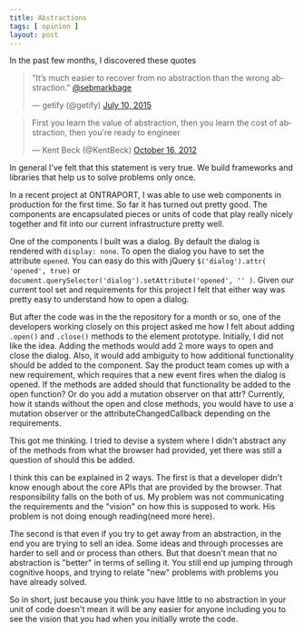 ```yaml
---
title: Abstractions
tags: [ opinion ]
layout: post
---
```


In the past few months, I discovered these quotes

<blockquote class="twitter-tweet" lang="en"><p lang="en" dir="ltr">&quot;It’s much easier to recover from no abstraction than the wrong abstraction.&quot; <a href="https://twitter.com/sebmarkbage">@sebmarkbage</a></p>&mdash; getify (@getify) <a href="https://twitter.com/getify/status/619530659753648129">July 10, 2015</a></blockquote>
<script async src="//platform.twitter.com/widgets.js" charset="utf-8"></script>


<blockquote class="twitter-tweet" lang="en"><p lang="en" dir="ltr">First you learn the value of abstraction, then you learn the cost of abstraction, then you&#39;re ready to engineer</p>&mdash; Kent Beck (@KentBeck) <a href="https://twitter.com/KentBeck/status/258316233068396544">October 16, 2012</a></blockquote>
<script async src="//platform.twitter.com/widgets.js" charset="utf-8"></script>


In general I've felt that this statement is very true. We build frameworks and libraries that help us to solve problems only once.

In a recent project at ONTRAPORT, I was able to use web components in production for the first time. So far it has turned out pretty good. The components are encapsulated pieces or units of code that play really nicely together and fit into our current infrastructure pretty well. 

One of the components I built was a dialog. By default the dialog is rendered with `display: none`. To open the dialog you have to set the attribute `opened`. You can easy do this with jQuery `$('dialog').attr( 'opened', true)` or `document.querySelector('dialog').setAttribute('opened', '' )`. Given our current tool set and requirements for this project I felt that either way was pretty easy to understand how to open a dialog. 

But after the code was in the the repository for a month or so, one of the developers working closely on this project asked me how I felt about adding `.open()` and `.close()` methods to the element prototype. Initially, I did not like the idea. Adding the methods would add 2 more ways to open and close the dialog. Also, it would add ambiguity to how additional functionality should be added to the component. Say the product team comes up with a new requirement, which requires that a new event fires when the dialog is opened. If the methods are added should that functionality be added to the open function? Or do you add a mutation observer on that attr? Currently, how it stands without the open and close methods, you would have to use a mutation observer or the attributeChangedCallback depending on the requirements. 

This got me thinking. I tried to devise a system where I didn't abstract any of the methods from what the browser had provided, yet there was still a question of should this be added. 

I think this can be explained in 2 ways. The first is that a developer didn't know enough about the core APIs that are provided by the browser. That responsibility falls on the both of us. My problem was not communicating the requirements and the "vision" on how this is supposed to work. His problem is not doing enough reading(need more here).

The second is that even if you try to get away from an abstraction, in the end you are trying to sell an idea. Some ideas and through processes are harder to sell and or process than others. But that doesn't mean that no abstraction is "better" in terms of selling it. You still end up jumping through cognitive hoops, and trying to relate "new" problems with problems you have already solved. 

So in short, just because you think you have little to no abstraction in your unit of code doesn't mean it will be any easier for anyone including you to see the vision that you had when you initially wrote the code.


